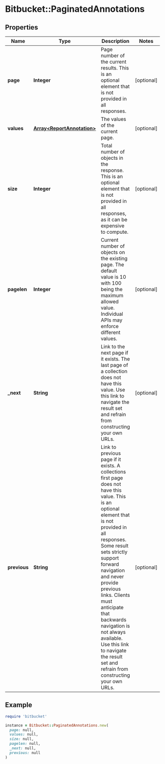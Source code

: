 # Bitbucket::PaginatedAnnotations

## Properties

| Name | Type | Description | Notes |
| ---- | ---- | ----------- | ----- |
| **page** | **Integer** | Page number of the current results. This is an optional element that is not provided in all responses. | [optional] |
| **values** | [**Array&lt;ReportAnnotation&gt;**](ReportAnnotation.md) | The values of the current page. | [optional] |
| **size** | **Integer** | Total number of objects in the response. This is an optional element that is not provided in all responses, as it can be expensive to compute. | [optional] |
| **pagelen** | **Integer** | Current number of objects on the existing page. The default value is 10 with 100 being the maximum allowed value. Individual APIs may enforce different values. | [optional] |
| **_next** | **String** | Link to the next page if it exists. The last page of a collection does not have this value. Use this link to navigate the result set and refrain from constructing your own URLs. | [optional] |
| **previous** | **String** | Link to previous page if it exists. A collections first page does not have this value. This is an optional element that is not provided in all responses. Some result sets strictly support forward navigation and never provide previous links. Clients must anticipate that backwards navigation is not always available. Use this link to navigate the result set and refrain from constructing your own URLs. | [optional] |

## Example

```ruby
require 'bitbucket'

instance = Bitbucket::PaginatedAnnotations.new(
  page: null,
  values: null,
  size: null,
  pagelen: null,
  _next: null,
  previous: null
)
```

